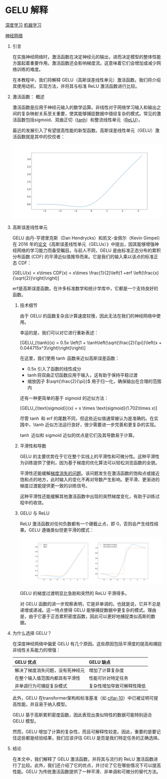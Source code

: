 # GELU 解释

[深度学习](https://www.baeldung.com/cs/category/ai/deep-learning) [机器学习](https://www.baeldung.com/cs/category/ai/ml)

[神经网络](https://www.baeldung.com/cs/tag/neural-networks)

1. 引言

    在实施神经网络时，激活函数在决定神经元的输出，进而决定模型的整体性能方面起着重要作用。激活函数还会影响梯度流。这意味着它们会增加或减少网络训练的难度。

    在本教程中，我们将解释 GELU（高斯误差线性单元）激活函数。我们将介绍其使用动机、实现方法，并将其与标准 ReLU 激活函数进行比较。

2. 激活函数： 概述

    激活函数是应用于神经元输入的数学运算。非线性对于网络学习输入和输出之间的复杂映射关系至关重要，使其能够捕捉数据中错综复杂的模式。常见的激活函数包括sigmoid、双曲正切（[tanh](https://www.baeldung.com/cs/sigmoid-vs-tanh-functions)）和整流线性单元（[ReLU](https://www.baeldung.com/cs/ml-relu-dropout-layers)）。

    最近的发展引入了有望提高性能的新型函数。高斯误差线性单元（GELU）激活函数就是其中的佼佼者：

    ![GELU函数](pic/Plot_of_GELU.webp)

3. 高斯误差线性单元

    GELU 由丹-亨德里克斯（Dan Hendrycks）和凯文-金佩尔（Kevin Gimpel）在 2016 年的[论文](https://arxiv.org/abs/1606.08415)《高斯误差线性单元（GELUs）》中提出，因其能够增强神经网络的学习能力而备受瞩目。与前人不同，GELU 是由标准正态分布的累积分布函数 (CDF) 的平滑近似值推导而来。它是我们的输入乘以该点的标准正态 CDF：

    \[GELU(x) = x\times CDF(x) = x\times \frac{1}{2}\left(1 +erf \left(\frac{x}{\sqrt{2}}\right)\right)\]

    erf是高斯误差函数。在许多标准数学和统计学库中，它都是一个支持良好的函数。

    1. 技术细节

        由于 GELU 的函数复杂且计算速度较慢，因此无法在我们的神经网络中使用。

        幸运的是，我们可以对它进行重新表述：

        \[GELU_{\tanh}(x) = 0.5x \left(1 + \tanh\left(\sqrt{\frac{2}{\pi}}\left(x + 0.044715x^3\right)\right)\right)\]

        在这里，我们使用 $\tanh$ 函数来近似高斯误差函数：

        - 0.5x 引入了函数的线性成分
        - $\tanh$将双曲正切函数应用于输入，这有助于保持平稳过渡
        - 缩放因子 $\sqrt{\frac{2}{\pi}}$ 用于归一化，确保输出在合理的范围内

        还有一种更简单的基于 sigmoid 的近似方法：

        \[GELU_{\text{sigmoid}}(x) = x \times \text{sigmoid}(1.702\times x)\]

        尽管 $\tanh$ 和 erf 的尾数不同，但这些近似值通常被认为是准确的。在实践中，\tanh 近似方法运行良好，很少需要进一步完善和更复杂的实现。

        $\tanh$ 近似和 sigmoid 近似的优点是它们及其导数易于计算。

    2. 平滑性和导数

        GELU 的主要优势在于它在整个实线上的平滑性和可微分性。这种平滑性为训练提供了便利，因为基于梯度的优化算法可以轻松浏览函数的全貌。

        平滑性还能缓解[梯度消失的问题](https://en.wikipedia.org/wiki/Vanishing_gradient_problem)。该问题发生在激活函数的饱和点或接近饱和点的地方，此时输入的变化不再对导数产生影响。更平滑、更渐进的梯度过渡能提供更一致的训练信号。

        这种平滑性还能缓解其他激活函数中出现的突然梯度变化，有助于训练过程中的收敛。

    3. GELU 与 ReLU

        ReLU 激活函数对任何负数都有一个硬截止点，即 0，否则会产生线性结果。GELU 遵循类似但更平滑的模式：

        ![GELU 和 ReLU 及导数](pic/gelu_relu_and_derivatives_comparison_side_by_side.webp)

        GELU 的梯度过渡明显比急剧和突然的 ReLU 平滑得多。

        对 GELU 函数的进一步观察表明，它是非单调的。也就是说，它并不总是递增或递减。这一特点使得 GELU 能够捕捉数据中更复杂的模式。理由是，由于它基于正态累积密度函数，因此可以更好地捕捉类似高斯的数据。

4. 为什么选择 GELU？

    在深度神经网络中偏爱 GELU 有几个原因。这些原因包括平滑度的提高和捕捉非线性关系能力的增强：

    | GELU 优点          | GELU 缺点       |
    |------------------|---------------|
    | 解决了梯度消失问题，没有死神经元 | 增加了计算复杂度      |
    | 在整个输入值范围内都具有平滑性  | 性能可针对特定任务     |
    | 非单调行为可捕捉复杂模式     | 复杂性增加导致可解释性降低 |

    此外，GELU 在transformer架构和标准基准（如 [cifar-10](https://www.hindawi.com/journals/jmath/2023/4229924/)）中已被证明可提高性能，并且易于纳入模型。

    GELU 基于高斯累积密度函数，因此表现出类似特性的数据可能特别适合 GELU 模型。

    然而，GELU 增加了计算的复杂性，而且可解释性较差。因此，重要的是要记住这些都是经验结果，我们应该评估 GELU 是否是我们特定任务的正确选择。

5. 结论

    在本文中，我们解释了 GELU 激活函数，并将其与流行的 ReLU 激活函数进行了比较。此外，我们还介绍了它的优点，并讨论了它在哪些情况下可以提高性能。GELU 为传统激活函数提供了一种平滑、非单调和可微分的替代方法。
